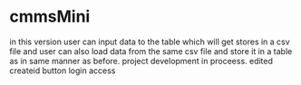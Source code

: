 # cmmsMini
in this version user can input data to the table which will get stores in a csv file
and user can also load data from the same csv file and store it in a table as in same manner as before.
project development in proceess.
edited createid button 
login access
